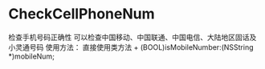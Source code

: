 # CheckCellPhoneNum
检查手机号码正确性
可以检查中国移动、中国联通、中国电信、大陆地区固话及小灵通号码
使用方法：
直接使用类方法 + (BOOL)isMobileNumber:(NSString *)mobileNum;
